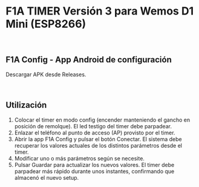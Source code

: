 # F1A TIMER Versión 3 para Wemos D1 Mini (ESP8266)

<br>

## F1A Config - App Android de configuración
Descargar APK desde Releases.

<br>

## Utilización
1) Colocar el timer en modo config (encender manteniendo el gancho en posición de remolque). El led testigo del timer debe parpadear.
2) Enlazar el teléfono al punto de acceso (AP) provisto por el timer.
3) Abrir la app F1A Config y pulsar el botón Conectar. El sistema debe recuperar los valores actuales de los distintos parámetros desde el timer.
4) Modificar uno o más parámetros según se necesite.
5) Pulsar Guardar para actualizar los nuevos valores. El timer debe parpadear más rápido durante unos instantes, confirmando que almacenó el nuevo setup.
